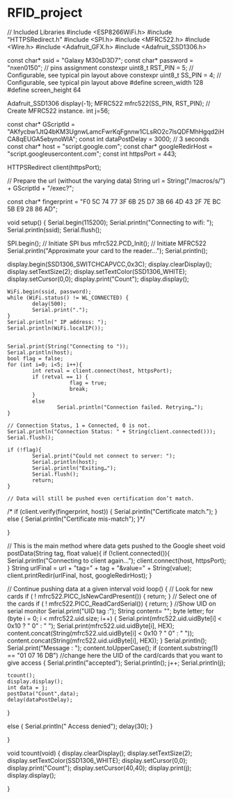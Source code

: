 # RFID_project


// Included Libraries
#include <ESP8266WiFi.h>
#include "HTTPSRedirect.h"
#include <SPI.h>
#include <MFRC522.h>
#include <Wire.h>
#include <Adafruit_GFX.h>
#include <Adafruit_SSD1306.h>

const char* ssid = "Galaxy M30sD3D7";
const char* password = "nxen0150";
// pins assignment
constexpr uint8_t RST_PIN = 5;     // Configurable, see typical pin layout above
constexpr uint8_t SS_PIN = 4;     // Configurable, see typical pin layout above
#define screen_width 128
#define screen_height 64

Adafruit_SSD1306 display(-1);
MFRC522 mfrc522(SS_PIN, RST_PIN);   // Create MFRC522 instance.
int j=56;

const char* GScriptId =
"AKfycbw1JtQ4bKM3UgnwLamcFwrKqFgnnw1CLsRO2c7lsQDFMhHgqd2iHCA8qEUGA5ebynoWIA";
const int dataPostDelay = 3000;    // 3 seconds
const char* host = "script.google.com";
const char* googleRedirHost = "script.googleusercontent.com";
const int httpsPort =     443;

HTTPSRedirect client(httpsPort);

// Prepare the url (without the varying data)
String url = String("/macros/s/") + GScriptId + "/exec?";

const char* fingerprint = "F0 5C 74 77 3F 6B 25 D7 3B 66 4D 43 2F 7E
BC 5B E9 28 86 AD";

void setup() {
    Serial.begin(115200);
    Serial.println("Connecting to wifi: ");
    Serial.println(ssid);
    Serial.flush();

  SPI.begin();      // Initiate  SPI bus
  mfrc522.PCD_Init();   // Initiate MFRC522
  Serial.println("Approximate your card to the reader...");
  Serial.println();

  display.begin(SSD1306_SWITCHCAPVCC,0x3C);
  display.clearDisplay();
  display.setTextSize(2);
  display.setTextColor(SSD1306_WHITE);
  display.setCursor(0,0);
  display.print("Count");
  display.display();

    WiFi.begin(ssid, password);
    while (WiFi.status() != WL_CONNECTED) {
            delay(500);
            Serial.print(".");
    }
    Serial.println(" IP address: ");
    Serial.println(WiFi.localIP());


    Serial.print(String("Connecting to "));
    Serial.println(host);
    bool flag = false;
    for (int i=0; i<5; i++){
            int retval = client.connect(host, httpsPort);
            if (retval == 1) {
                        flag = true;
                        break;
            }
            else
                    Serial.println("Connection failed. Retrying…");
    }

    // Connection Status, 1 = Connected, 0 is not.
    Serial.println("Connection Status: " + String(client.connected()));
    Serial.flush();

    if (!flag){
            Serial.print("Could not connect to server: ");
            Serial.println(host);
            Serial.println("Exiting…");
            Serial.flush();
            return;
    }

    // Data will still be pushed even certification don’t match.
   /* if (client.verify(fingerprint, host)) {
            Serial.println("Certificate match.");
    } else {
            Serial.println("Certificate mis-match");
    }*/


}


// This is the main method where data gets pushed to the Google sheet
void postData(String tag, float value){
    if (!client.connected()){
            Serial.println("Connecting to client again…");
            client.connect(host, httpsPort);
    }
    String urlFinal = url + "tag=" + tag + "&value=" + String(value);
    client.printRedir(urlFinal, host, googleRedirHost);
}


// Continue pushing data at a given interval
void loop() {
     // Look for new cards
  if ( ! mfrc522.PICC_IsNewCardPresent())
  {
    return;
  }
  // Select one of the cards
  if ( ! mfrc522.PICC_ReadCardSerial())
  {
    return;
  }
  //Show UID on serial monitor
  Serial.print("UID tag :");
  String content= "";
  byte letter;
  for (byte i = 0; i < mfrc522.uid.size; i++)
  {
     Serial.print(mfrc522.uid.uidByte[i] < 0x10 ? " 0" : " ");
     Serial.print(mfrc522.uid.uidByte[i], HEX);
     content.concat(String(mfrc522.uid.uidByte[i] < 0x10 ? " 0" : " "));
     content.concat(String(mfrc522.uid.uidByte[i], HEX));
  }
  Serial.println();
  Serial.print("Message : ");
  content.toUpperCase();
  if (content.substring(1) == "01 07 16 DB") //change here the UID of
the card/cards that you want to give access
  {
    Serial.println("accepted");
    Serial.println();
    j++;
    Serial.println(j);

    tcount();
    display.display();
    int data = j;
    postData("Count",data);
    delay(dataPostDelay);

  }

 else   {
    Serial.println(" Access denied");
    delay(30);
  }



}


void tcount(void)
{
  display.clearDisplay();
  display.setTextSize(2);
  display.setTextColor(SSD1306_WHITE);
  display.setCursor(0,0);
  display.print("Count");
  display.setCursor(40,40);
  display.print(j);
  display.display();


}

